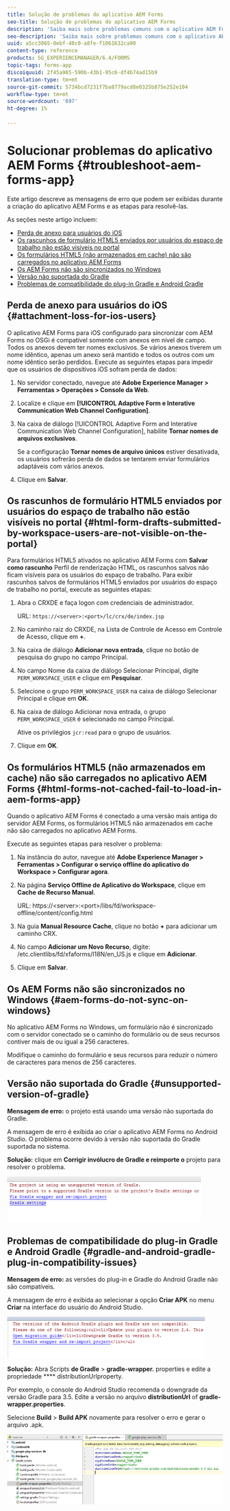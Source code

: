 ```yaml
---
title: Solução de problemas do aplicativo AEM Forms
seo-title: Solução de problemas do aplicativo AEM Forms
description: 'Saiba mais sobre problemas comuns com o aplicativo AEM Forms e como solucioná-los. '
seo-description: 'Saiba mais sobre problemas comuns com o aplicativo AEM Forms e como solucioná-los. '
uuid: a5cc3065-0ebf-48c0-a8fe-f1061632ca90
content-type: reference
products: SG_EXPERIENCEMANAGER/6.4/FORMS
topic-tags: forms-app
discoiquuid: 2f45a965-590b-43b1-95c6-df4b74ad15b9
translation-type: tm+mt
source-git-commit: 5734bcd7231f7ba8779acd8e0325b875e252e104
workflow-type: tm+mt
source-wordcount: '697'
ht-degree: 1%

---
```



# Solucionar problemas do aplicativo AEM Forms {#troubleshoot-aem-forms-app}

Este artigo descreve as mensagens de erro que podem ser exibidas durante a criação do aplicativo AEM Forms e as etapas para resolvê-las.

As seções neste artigo incluem:

* [Perda de anexo para usuários do iOS](/help/forms/using/issues-aem-forms-app.md#attachment-loss-for-ios-users)
* [Os rascunhos de formulário HTML5 enviados por usuários do espaço de trabalho não estão visíveis no portal](/help/forms/using/issues-aem-forms-app.md#html-form-drafts-submitted-by-workspace-users-are-not-visible-on-the-portal)
* [Os formulários HTML5 (não armazenados em cache) não são carregados no aplicativo AEM Forms](/help/forms/using/issues-aem-forms-app.md#html-forms-not-cached-fail-to-load-in-aem-forms-app)
* [Os AEM Forms não são sincronizados no Windows](/help/forms/using/issues-aem-forms-app.md#aem-forms-do-not-sync-on-windows)
* [Versão não suportada do Gradle](/help/forms/using/issues-aem-forms-app.md#unsupported-version-of-gradle)
* [Problemas de compatibilidade do plug-in Gradle e Android Gradle](/help/forms/using/issues-aem-forms-app.md#gradle-and-android-gradle-plug-in-compatibility-issues)

## Perda de anexo para usuários do iOS {#attachment-loss-for-ios-users}

O aplicativo AEM Forms para iOS configurado para sincronizar com AEM Forms no OSGi é compatível somente com anexos em nível de campo. Todos os anexos devem ter nomes exclusivos. Se vários anexos tiverem um nome idêntico, apenas um anexo será mantido e todos os outros com um nome idêntico serão perdidos. Execute as seguintes etapas para impedir que os usuários de dispositivos iOS sofram perda de dados:

1. No servidor conectado, navegue até **Adobe Experience Manager > Ferramentas > Operações > Console da Web**.
1. Localize e clique em **[!UICONTROL Adaptive Form e Interative Communication Web Channel Configuration]**.
1. Na caixa de diálogo [!UICONTROL Adaptive Form and Interative Communication Web Channel Configuration], habilite **Tornar nomes de arquivos exclusivos**.

   Se a configuração **Tornar nomes de arquivo únicos** estiver desativada, os usuários sofrerão perda de dados se tentarem enviar formulários adaptáveis com vários anexos.

1. Clique em **Salvar**.

## Os rascunhos de formulário HTML5 enviados por usuários do espaço de trabalho não estão visíveis no portal {#html-form-drafts-submitted-by-workspace-users-are-not-visible-on-the-portal}

Para formulários HTML5 ativados no aplicativo AEM Forms com **Salvar como rascunho** Perfil de renderização HTML, os rascunhos salvos não ficam visíveis para os usuários do espaço de trabalho. Para exibir rascunhos salvos de formulários HTML5 enviados por usuários do espaço de trabalho no portal, execute as seguintes etapas:

1. Abra o CRXDE e faça logon com credenciais de administrador.

   URL: `https://<server>:<port>/lc/crx/de/index.jsp`

1. No caminho raiz do CRXDE, na Lista de Controle de Acesso em Controle de Acesso, clique em **+**.
1. Na caixa de diálogo **Adicionar nova entrada**, clique no botão de pesquisa do grupo no campo Principal.
1. No campo Nome da caixa de diálogo Selecionar Principal, digite `PERM_WORKSPACE_USER` e clique em **Pesquisar**.
1. Selecione o grupo `PERM_WORKSPACE_USER` na caixa de diálogo Selecionar Principal e clique em **OK**.
1. Na caixa de diálogo Adicionar nova entrada, o grupo `PERM_WORKSPACE_USER` é selecionado no campo Principal.

   Ative os privilégios `jcr:read` para o grupo de usuários.

1. Clique em **OK**.

## Os formulários HTML5 (não armazenados em cache) não são carregados no aplicativo AEM Forms {#html-forms-not-cached-fail-to-load-in-aem-forms-app}

Quando o aplicativo AEM Forms é conectado a uma versão mais antiga do servidor AEM Forms, os formulários HTML5 não armazenados em cache não são carregados no aplicativo AEM Forms.

Execute as seguintes etapas para resolver o problema:

1. Na instância do autor, navegue até **Adobe Experience Manager > Ferramentas > Configurar o serviço offline do aplicativo do Workspace > Configurar agora**.
1. Na página **Serviço Offline de Aplicativo do Workspace**, clique em **Cache de Recurso Manual**.

   URL: https://&lt;server>:&lt;port>/libs/fd/workspace-offline/content/config.html

1. Na guia **Manual Resource Cache**, clique no botão **+** para adicionar um caminho CRX.
1. No campo **Adicionar um Novo Recurso**, digite: /etc.clientlibs/fd/xfaforms/I18N/en_US.js e clique em **Adicionar**.
1. Clique em **Salvar**.

## Os AEM Forms não são sincronizados no Windows {#aem-forms-do-not-sync-on-windows}

No aplicativo AEM Forms no Windows, um formulário não é sincronizado com o servidor conectado se o caminho do formulário ou de seus recursos contiver mais de ou igual a 256 caracteres.

Modifique o caminho do formulário e seus recursos para reduzir o número de caracteres para menos de 256 caracteres.

## Versão não suportada do Gradle {#unsupported-version-of-gradle}

**Mensagem de erro:** o projeto está usando uma versão não suportada do Gradle.

A mensagem de erro é exibida ao criar o aplicativo AEM Forms no Android Studio. O problema ocorre devido à versão não suportada do Gradle suportada no sistema.

**Solução:** clique em  **Corrigir invólucro de Gradle e reimporte o** projeto para resolver o problema.

![gradle_unsupported_version](assets/gradle_unsupported_version.png)

## Problemas de compatibilidade do plug-in Gradle e Android Gradle {#gradle-and-android-gradle-plug-in-compatibility-issues}

**Mensagem de erro:** as versões do plug-in e Gradle do Android Gradle não são compatíveis.

A mensagem de erro é exibida ao selecionar a opção **Criar APK** no menu **Criar** na interface do usuário do Android Studio.

![gradle_plugin_compatibility](assets/gradle_plugin_compatibility.png)

**Solução:** Abra Scripts  **de Gradle**  >  **gradle-wrapper.** properties e edite a propriedade  **** distributionUrlproperty.

Por exemplo, o console do Android Studio recomenda o downgrade da versão Gradle para 3.5. Edite a versão no arquivo **distributionUrl** of **gradle-wrapper.properties**.

Selecione **Build** > **Build APK** novamente para resolver o erro e gerar o arquivo .apk.

![gradle_wrapper_properties](assets/gradle_wrapper_properties.png)


